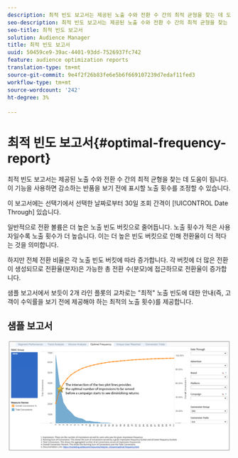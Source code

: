 ```yaml
---
description: 최적 빈도 보고서는 제공된 노출 수와 전환 수 간의 최적 균형을 찾는 데 도움이 됩니다. 이 기능을 사용하면 감소하는 반품을 보기 전에 표시할 노출 횟수를 조정할 수 있습니다.
seo-description: 최적 빈도 보고서는 제공된 노출 수와 전환 수 간의 최적 균형을 찾는 데 도움이 됩니다. 이 기능을 사용하면 감소하는 반품을 보기 전에 표시할 노출 횟수를 조정할 수 있습니다.
seo-title: 최적 빈도 보고서
solution: Audience Manager
title: 최적 빈도 보고서
uuid: 50459ce9-39ac-4401-93dd-7526937fc742
feature: audience optimization reports
translation-type: tm+mt
source-git-commit: 9e4f2f26b83fe6e5b6f669107239d7edaf11fed3
workflow-type: tm+mt
source-wordcount: '242'
ht-degree: 3%

---
```



# 최적 빈도 보고서{#optimal-frequency-report}

최적 빈도 보고서는 제공된 노출 수와 전환 수 간의 최적 균형을 찾는 데 도움이 됩니다. 이 기능을 사용하면 감소하는 반품을 보기 전에 표시할 노출 횟수를 조정할 수 있습니다.

이 보고서에는 선택기에서 선택한 날짜로부터 30일 조회 간격이 [!UICONTROL Date Through] 있습니다.

일반적으로 전환 볼륨은 더 높은 노출 빈도 버킷으로 줄어듭니다. 노출 횟수가 적은 사용자일수록 노출 횟수가 더 높습니다. 이는 더 높은 빈도 버킷으로 인해 전환율이 더 적다는 것을 의미합니다.

하지만 전체 전환 비율은 각 노출 빈도 버킷에 따라 증가합니다. 각 버킷에 더 많은 전환이 생성되므로 전환율(분자)은 가능한 총 전환 수(분모)에 접근하므로 전환율이 증가합니다.

샘플 보고서에서 보듯이 2개 라인 플롯의 교차로는 &quot;최적&quot; 노출 빈도에 대한 안내(즉, 고객이 수익률을 보기 전에 제공해야 하는 최적의 노출 횟수)를 제공합니다.

## 샘플 보고서

![최적 주파수](assets/optimal-frequency2.png)